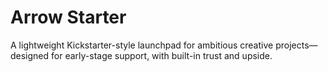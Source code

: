 # Arrow Starter
A lightweight Kickstarter-style launchpad for ambitious creative projects—designed for early-stage support, with built-in trust and upside.
